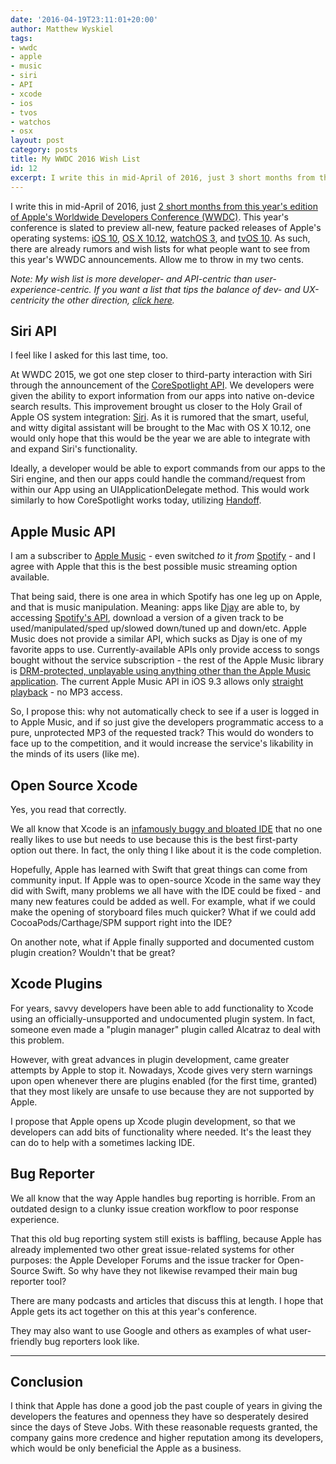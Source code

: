 ```yaml
---
date: '2016-04-19T23:11:01+20:00'
author: Matthew Wyskiel
tags:
- wwdc
- apple
- music
- siri
- API
- xcode
- ios
- tvos
- watchos
- osx
layout: post
category: posts
title: My WWDC 2016 Wish List
id: 12
excerpt: I write this in mid-April of 2016, just 3 short months from this year's edition of Apple's Worldwide Developers Conference (WWDC). This year's conference is slated to preview all-new, feature packed releases of Apple's operating systems (iOS 10, OS X 10.12, watchOS 3, and tvOS 10). As such, there are already rumors and wish lists for what people want to see from this year's WWDC announcements. Allow me to throw in my two cents.
---
```

I write this in mid-April of 2016, just [2 short months from this year's edition of Apple's Worldwide Developers Conference (WWDC)](https://developer.apple.com/wwdc/). This year's conference is slated to preview all-new, feature packed releases of Apple's operating systems: [iOS 10](http://www.macworld.co.uk/feature/iphone/ios-10-release-date-feature-rumours-siri-2016-apple-wwdc-june-concept-3628012/), [OS X 10.12](http://9to5mac.com/2016/02/24/apple-siri-osx-10-12-2016/), [watchOS 3](http://www.gottabemobile.com/2016/02/17/8-apple-watch-features-we-want-to-see-in-watchos-3/), and [tvOS 10](https://www.reddit.com/r/appletv/comments/3vd6jr/what_do_we_want_from_next_version_of_tvos/). As such, there are already rumors and wish lists for what people want to see from this year's WWDC announcements. Allow me to throw in my two cents.

_Note: My wish list is more developer- and API-centric than user-experience-centric. If you want a list that tips the balance of dev- and UX-centricity the other direction, [click here](http://blog.steventroughtonsmith.com/post/140141855080/wwdc-wish-list)._

## Siri API
I feel like I asked for this last time, too.

At WWDC 2015, we got one step closer to third-party interaction with Siri through the announcement of the [CoreSpotlight API](https://developer.apple.com/library/ios/documentation/CoreSpotlight/Reference/CoreSpotlight_Framework/). We developers were given the ability to export information from our apps into native on-device search results. This improvement brought us closer to the Holy Grail of Apple OS system integration: [Siri](http://www.fastcompany.com/3035823/tired-of-waiting-for-a-siri-developers-take-matters-into-their-own-hands). As it is rumored that the smart, useful, and witty digital assistant will be brought to the Mac with OS X 10.12, one would only hope that this would be the year we are able to integrate with and expand Siri's functionality.

Ideally, a developer would be able to export commands from our apps to the Siri engine, and then our apps could handle the command/request from within our App using an UIApplicationDelegate method. This would work similarly to how CoreSpotlight works today, utilizing [Handoff](https://developer.apple.com/handoff/).

## Apple Music API
I am a subscriber to [Apple Music](http://www.apple.com/music/) - even switched _to_ it _from_ [Spotify](https://www.spotify.com/us/) - and I agree with Apple that this is the best possible music streaming option available.

That being said, there is one area in which Spotify has one leg up on Apple, and that is music manipulation. Meaning: apps like [Djay](https://www.algoriddim.com/djay-ipad) are able to, by accessing [Spotify's API](https://developer.spotify.com/), download a version of a given track to be used/manipulated/sped up/slowed down/tuned up and down/etc. Apple Music does not provide a similar API, which sucks as Djay is one of my favorite apps to use. Currently-available APIs only provide access to songs bought without the service subscription - the rest of the Apple Music library is [DRM-protected, unplayable using anything other than the Apple Music application](https://www.reddit.com/r/AppleMusic/comments/47x36k/we_need_an_apple_music_api/). The current Apple Music API in iOS 9.3 allows only [straight playback](https://developer.apple.com/library/ios/releasenotes/General/WhatsNewIniOS/Articles/iOS9_3.html) - no MP3 access.

So, I propose this: why not automatically check to see if a user is logged in to Apple Music, and if so just give the developers programmatic access to a pure, unprotected MP3 of the requested track? This would do wonders to face up to the competition, and it would increase the service's likability in the minds of its users (like me).

## Open Source Xcode
Yes, you read that correctly.

We all know that Xcode is an [infamously buggy and bloated IDE](http://devcodehack.com/xcode-sucks-and-heres-why/) that no one really likes to use but needs to use because this is the best first-party option out there. In fact, the only thing I like about it is the code completion.

Hopefully, Apple has learned with Swift that great things can come from community input. If Apple was to open-source Xcode in the same way they did with Swift, many problems we all have with the IDE could be fixed - and many new features could be added as well. For example, what if we could make the opening of storyboard files much quicker? What if we could add CocoaPods/Carthage/SPM support right into the IDE?

On another note, what if Apple finally supported and documented custom plugin creation? Wouldn't that be great?

## Xcode Plugins
For years, savvy developers have been able to add functionality to Xcode using an officially-unsupported and undocumented plugin system. In fact, someone even made a "plugin manager" plugin called Alcatraz to deal with this problem.

However, with great advances in plugin development, came greater attempts by Apple to stop it. Nowadays, Xcode gives very stern warnings upon open whenever there are plugins enabled (for the first time, granted) that they most likely are unsafe to use because they are not supported by Apple.

I propose that Apple opens up Xcode plugin development, so that we developers can add bits of functionality where needed. It's the least they can do to help with a sometimes lacking IDE.

## Bug Reporter
We all know that the way Apple handles bug reporting is horrible. From an outdated design to a clunky issue creation workflow to poor response experience.

That this old bug reporting system still exists is baffling, because Apple has already implemented two other great issue-related systems for other purposes: the Apple Developer Forums and the issue tracker for Open-Source Swift. So why have they not likewise revamped their main bug reporter tool?

There are many podcasts and articles that discuss this at length. I hope that Apple gets its act together on this at this year's conference.

They may also want to use Google and others as examples of what user-friendly bug reporters look like.


---


## Conclusion
I think that Apple has done a good job the past couple of years in giving the developers the features and openness they have so desperately desired since the days of Steve Jobs. With these reasonable requests granted, the company gains more credence and higher reputation among its developers, which would be only beneficial the Apple as a business.
